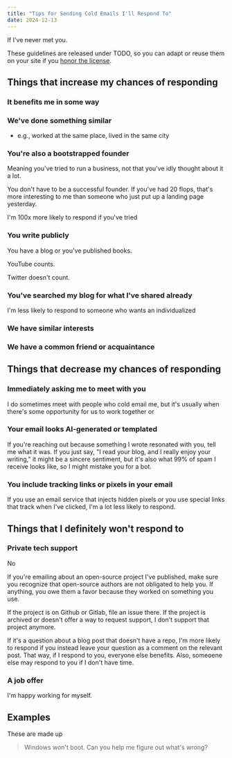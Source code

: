```yaml
---
title: "Tips for Sending Cold Emails I'll Respond To"
date: 2024-12-13
---
```


If I've never met you.

These guidelines are released under TODO, so you can adapt or reuse them on your site if you [honor the license](/how-to-republish-adapt/).

## Things that increase my chances of responding

### It benefits me in some way

### We've done something similar

- e.g., worked at the same place, lived in the same city

### You're also a bootstrapped founder

Meaning you've tried to run a business, not that you've idly thought about it a lot.

You don't have to be a successful founder. If you've had 20 flops, that's more interesting to me than someone who just put up a landing page yesterday.

I'm 100x more likely to respond if you've tried

### You write publicly

You have a blog or you've published books.

YouTube counts.

Twitter doesn't count.

### You've searched my blog for what I've shared already

I'm less likely to respond to someone who wants an individualized

### We have similar interests

### We have a common friend or acquaintance

## Things that decrease my chances of responding

### Immediately asking me to meet with you

I do sometimes meet with people who cold email me, but it's usually when there's some opportunity for us to work together or

### Your email looks AI-generated or templated

If you're reaching out because something I wrote resonated with you, tell me what it was. If you just say, "I read your blog, and I really enjoy your writing," it might be a sincere sentiment, but it's also what 99% of spam I receive looks like, so I might mistake you for a bot.

### You include tracking links or pixels in your email

If you use an email service that injects hidden pixels or you use special links that track when I've clicked, I'm a lot less likely to respond.

## Things that I definitely won't respond to

### Private tech support

No

If you're emailing about an open-source project I've published, make sure you recognize that open-source authors are not obligated to help you. If anything, you owe them a favor because they worked on something you use.

If the project is on Github or Gitlab, file an issue there. If the project is archived or doesn't offer a way to request support, I don't support that project anymore.

If it's a question about a blog post that doesn't have a repo, I'm more likely to respond if you instead leave your question as a comment on the relevant post. That way, if I respond to you, everyone else benefits. Also, someoene else may respond to you if I don't have time.

### A job offer

I'm happy working for myself.

## Examples

These are made up

> Windows won't boot. Can you help me figure out what's wrong?
